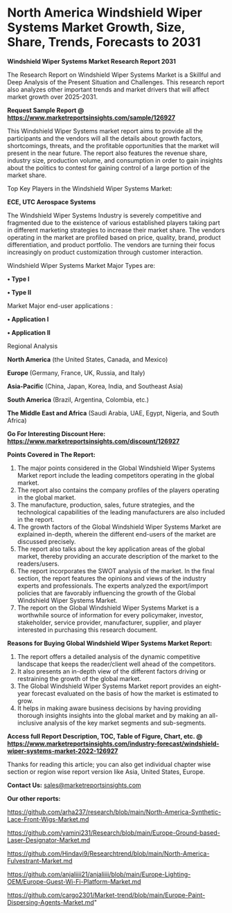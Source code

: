 # North America Windshield Wiper Systems Market Growth, Size, Share, Trends, Forecasts to 2031

<strong>Windshield Wiper Systems Market Research Report 2031</strong>

The Research Report on Windshield Wiper Systems Market is a Skillful and Deep Analysis of the Present Situation and Challenges. This research report also analyzes other important trends and market drivers that will affect market growth over 2025-2031.

<strong>Request Sample Report @ <a href=https://www.marketreportsinsights.com/sample/126927>https://www.marketreportsinsights.com/sample/126927</a></strong>

This Windshield Wiper Systems market report aims to provide all the participants and the vendors will all the details about growth factors, shortcomings, threats, and the profitable opportunities that the market will present in the near future. The report also features the revenue share, industry size, production volume, and consumption in order to gain insights about the politics to contest for gaining control of a large portion of the market share.

Top Key Players in the Windshield Wiper Systems Market:

<strong>ECE, UTC Aerospace Systems</strong>

The Windshield Wiper Systems Industry is severely competitive and fragmented due to the existence of various established players taking part in different marketing strategies to increase their market share. The vendors operating in the market are profiled based on price, quality, brand, product differentiation, and product portfolio. The vendors are turning their focus increasingly on product customization through customer interaction.

Windshield Wiper Systems Market Major Types are:

<strong>• Type I

• Type II</strong>

Market Major end-user applications :

<strong>• Application I

• Application II</strong>

Regional Analysis

</u><strong><b>North America</b></strong> (the United States, Canada, and Mexico)

<strong><b>Europe </b></strong>(Germany, France, UK, Russia, and Italy)

<strong><b>Asia-Pacific</b></strong> (China, Japan, Korea, India, and Southeast Asia)

<strong><b>South America</b></strong> (Brazil, Argentina, Colombia, etc.)

<strong><b>The Middle East and Africa</b></strong> (Saudi Arabia, UAE, Egypt, Nigeria, and South Africa)

<strong>Go For Interesting Discount Here: <a href=https://www.marketreportsinsights.com/discount/126927>https://www.marketreportsinsights.com/discount/126927</a></strong>

<strong>Points Covered in The Report:</strong>
<ol>
  <li>The major points considered in the Global Windshield Wiper Systems Market report include the leading competitors operating in the global market.</li>
  <li>The report also contains the company profiles of the players operating in the global market.</li>
  <li>The manufacture, production, sales, future strategies, and the technological capabilities of the leading manufacturers are also included in the report.</li>
  <li>The growth factors of the Global Windshield Wiper Systems Market are explained in-depth, wherein the different end-users of the market are discussed precisely.</li>
  <li>The report also talks about the key application areas of the global market, thereby providing an accurate description of the market to the readers/users.</li>
  <li>The report incorporates the SWOT analysis of the market. In the final section, the report features the opinions and views of the industry experts and professionals. The experts analyzed the export/import policies that are favorably influencing the growth of the Global Windshield Wiper Systems Market.</li>
  <li>The report on the Global Windshield Wiper Systems Market is a worthwhile source of information for every policymaker, investor, stakeholder, service provider, manufacturer, supplier, and player interested in purchasing this research document.</li>
</ol>
<strong>Reasons for Buying Global Windshield Wiper Systems Market Report:</strong>

<ol>
  <li>The report offers a detailed analysis of the dynamic competitive landscape that keeps the reader/client well ahead of the competitors.</li>
  <li>It also presents an in-depth view of the different factors driving or restraining the growth of the global market.</li>
  <li>The Global Windshield Wiper Systems Market report provides an eight-year forecast evaluated on the basis of how the market is estimated to grow.</li>
  <li>It helps in making aware business decisions by having providing thorough insights insights into the global market and by making an all-inclusive analysis of the key market segments and sub-segments.</li>
</ol>
<strong>Access full Report Description, TOC, Table of Figure, Chart, etc. @ <a href=https://www.marketreportsinsights.com/industry-forecast/windshield-wiper-systems-market-2022-126927>https://www.marketreportsinsights.com/industry-forecast/windshield-wiper-systems-market-2022-126927</a></strong>


Thanks for reading this article; you can also get individual chapter wise section or region wise report version like Asia, United States, Europe.

<strong>Contact Us:</strong>
sales@marketreportsinsights.com

<strong>Our other reports:</strong>

<a href=https://github.com/arha237/research/blob/main/North-America-Synthetic-Lace-Front-Wigs-Market.md>https://github.com/arha237/research/blob/main/North-America-Synthetic-Lace-Front-Wigs-Market.md</a>

<a href=https://github.com/yamini231/Research/blob/main/Europe-Ground-based-Laser-Designator-Market.md>https://github.com/yamini231/Research/blob/main/Europe-Ground-based-Laser-Designator-Market.md</a>

<a href=https://github.com/Hindavi9/Researchtrend/blob/main/North-America-Fulvestrant-Market.md>https://github.com/Hindavi9/Researchtrend/blob/main/North-America-Fulvestrant-Market.md</a>

<a href=https://github.com/anjaliiii21/anjaliiii/blob/main/Europe-Lighting-OEM/Europe-Guest-Wi-Fi-Platform-Market.md>https://github.com/anjaliiii21/anjaliiii/blob/main/Europe-Lighting-OEM/Europe-Guest-Wi-Fi-Platform-Market.md</a>

<a href=https://github.com/cargo2301/Market-trend/blob/main/Europe-Paint-Dispersing-Agents-Market.md>https://github.com/cargo2301/Market-trend/blob/main/Europe-Paint-Dispersing-Agents-Market.md</a>"
